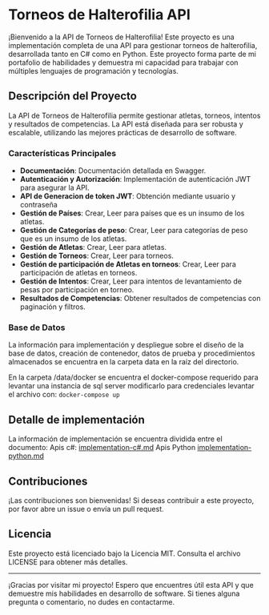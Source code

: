 # Torneos de Halterofilia API

¡Bienvenido a la API de Torneos de Halterofilia! Este proyecto es una implementación completa de una API para gestionar torneos de halterofilia, desarrollada tanto en C# como en Python. Este proyecto forma parte de mi portafolio de habilidades y demuestra mi capacidad para trabajar con múltiples lenguajes de programación y tecnologías.

## Descripción del Proyecto

La API de Torneos de Halterofilia permite gestionar atletas, torneos, intentos y resultados de competencias. La API está diseñada para ser robusta y escalable, utilizando las mejores prácticas de desarrollo de software.

### Características Principales

- **Documentación**: Documentación detallada en Swagger.
- **Autenticación y Autorización**: Implementación de autenticación JWT para asegurar la API.
- **API de Generacion de token JWT**: Obtención mediante usuario y contraseña
- **Gestión de Países**: Crear, Leer para países que es un insumo de los atletas.
- **Gestión de Categorías de peso**: Crear, Leer para categorías de peso que es un insumo de los atletas.
- **Gestión de Atletas**: Crear, Leer para atletas.
- **Gestión de Torneos**: Crear, Leer para torneos.
- **Gestión de participación de Atletas en torneos**: Crear, Leer para participación de atletas en torneos.
- **Gestión de Intentos**: Crear, Leer para intentos de levantamiento de pesas por participación en torneo.
- **Resultados de Competencias**: Obtener resultados de competencias con paginación y filtros.

### Base de Datos

La información para implementación y despliegue sobre el diseño de la base de datos, creación de contenedor, datos de prueba y procedimientos almacenados se encuentra en la carpeta data en la raíz del directorio.

En la carpeta /data/docker se encuentra el docker-compose requerido para levantar una instancia de sql server modificarlo para credenciales
levantar el archivo con: ```docker-compose up```

## Detalle de implementación

La información de implementación se encuentra dividida entre el documento:
Apis c#: [implementation-c#.md](implementation-c%23.md)
Apis Python [implementation-python.md](implementation-python.md)

## Contribuciones

¡Las contribuciones son bienvenidas! Si deseas contribuir a este proyecto, por favor abre un issue o envía un pull request.

## Licencia

Este proyecto está licenciado bajo la Licencia MIT. Consulta el archivo LICENSE para obtener más detalles.

---

¡Gracias por visitar mi proyecto! Espero que encuentres útil esta API y que demuestre mis habilidades en desarrollo de software. Si tienes alguna pregunta o comentario, no dudes en contactarme.
